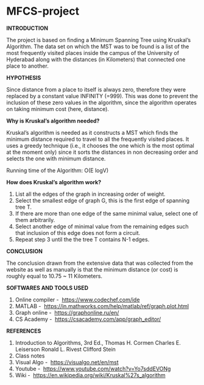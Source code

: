 # MFCS-project

**INTRODUCTION**

The project is based on finding a Minimum Spanning Tree using Kruskal’s Algorithm.
The data set on which the MST was to be found is a list of the most frequently visited
places inside the campus of the University of Hyderabad along with the distances (in
Kilometers) that connected one place to another.

**HYPOTHESIS**

Since distance from a place to itself is always zero, therefore they were replaced by a
constant value INFINITY (=999). This was done to prevent the inclusion of these zero
values in the algorithm, since the algorithm operates on taking minimum cost (here,
distance).

__Why is Kruskal’s algorithm needed?__

Kruskal’s algorithm is needed as it constructs a MST which finds the minimum
distance required to travel to all the frequently visited places. It uses a greedy
technique (i.e., it chooses the one which is the most optimal at the moment only)
since it sorts the distances in non decreasing order and selects the one with
minimum distance.

Running time of the Algorithm: O(E logV)

__How does Kruskal’s algorithm work?__

1. List all the edges of the graph in increasing order of weight.
2. Select the smallest edge of graph G, this is the first edge of spanning tree T.
3. If there are more than one edge of the same minimal value, select one of them
arbitrarily.
4. Select another edge of minimal value from the remaining edges such that
inclusion of this edge does not form a circuit.
5. Repeat step 3 until the the tree T contains N-1 edges.

**CONCLUSION**

The conclusion drawn from the extensive data that was collected from the website as
well as manually is that the minimum distance (or cost) is roughly equal to 10.75 ~ 11
Kilometers.

**SOFTWARES AND TOOLS USED**

1. Online compiler - ​ https://www.codechef.com/ide
2. MATLAB - ​ https://in.mathworks.com/help/matlab/ref/graph.plot.html
3. Graph online - ​ https://graphonline.ru/en/
4. CS Academy - ​ https://csacademy.com/app/graph_editor/

**REFERENCES**

1. Introduction to Algorithms, 3rd Ed., Thomas H. Cormen Charles E. Leiserson
Ronald L. Rivest Clifford Stein
2. Class notes
3. Visual Algo - ​ https://visualgo.net/en/mst
4. Youtube - ​ https://www.youtube.com/watch?v=Yo7sddEVONg
5. Wiki - ​ https://en.wikipedia.org/wiki/Kruskal%27s_algorithm
